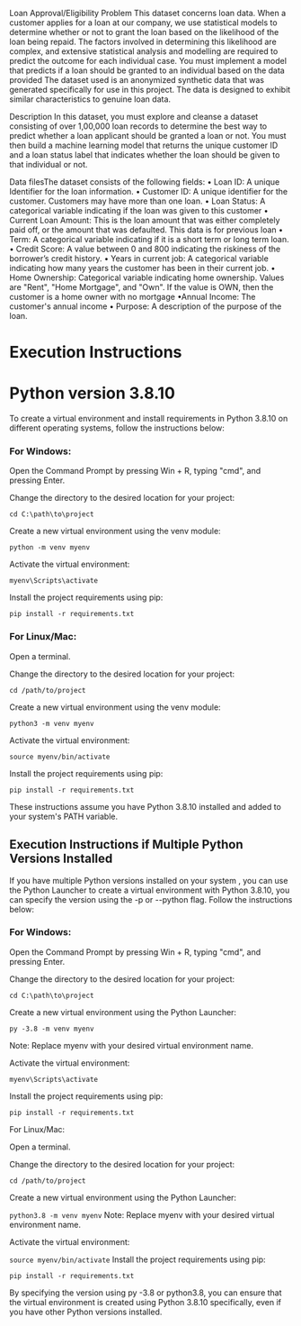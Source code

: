 Loan Approval/Eligibility Problem
This dataset concerns loan data. When a customer applies for
a loan at our company, we use statistical models to
determine whether or not to grant the loan based on the
likelihood of the loan being repaid. The factors involved in
determining this likelihood are complex, and extensive
statistical analysis and modelling are required to predict the
outcome for each individual case. You must implement a
model that predicts if a loan should be granted to an
individual based on the data provided
The dataset used is an anonymized synthetic data that was
generated specifically for use in this project. The data is
designed to exhibit similar characteristics to genuine loan
data.

Description
In this dataset, you must explore and cleanse a dataset
consisting of over 1,00,000 loan records to determine the
best way to predict whether a loan applicant should be
granted a loan or not. You must then build a machine
learning model that returns the unique customer ID and a
loan status label that indicates whether the loan should be
given to that individual or not.

Data filesThe dataset consists of the
following fields:
• Loan ID: A unique Identifier for the loan information.
• Customer ID: A unique identifier for the customer.
Customers may have more than one loan.
• Loan Status: A categorical variable indicating if the
loan was given to this customer
• Current Loan Amount: This is the loan amount
that was either completely paid off, or the amount that
was defaulted. This data is for previous loan
• Term: A categorical variable indicating if it is a short
term or long term loan.
• Credit Score: A value between 0 and 800 indicating
the riskiness of the borrower’s credit history.
• Years in current job: A categorical variable indicating
how many years the customer has been in their current job.
• Home Ownership: Categorical variable indicating home
ownership. Values are "Rent", "Home Mortgage", and
"Own". If the value is OWN, then the customer is a home
owner with no mortgage
•Annual Income: The customer's annual income
• Purpose: A description of the purpose of the loan.




# Execution Instructions



# Python version 3.8.10

To create a virtual environment and install requirements in Python 3.8.10 on different operating systems, follow the instructions below:

### For Windows:

Open the Command Prompt by pressing Win + R, typing "cmd", and pressing Enter.

Change the directory to the desired location for your project:

`cd C:\path\to\project`

Create a new virtual environment using the venv module:

`python -m venv myenv`

Activate the virtual environment:

`myenv\Scripts\activate`

Install the project requirements using pip:

`pip install -r requirements.txt`


### For Linux/Mac:

Open a terminal.

Change the directory to the desired location for your project:

`cd /path/to/project`

Create a new virtual environment using the venv module:

`python3 -m venv myenv`

Activate the virtual environment:

`source myenv/bin/activate`

Install the project requirements using pip:

`pip install -r requirements.txt`

These instructions assume you have Python 3.8.10 installed and added to your system's PATH variable.


## Execution Instructions if Multiple Python Versions Installed


If you have multiple Python versions installed on your system , you can use the Python Launcher to create a virtual environment with Python 3.8.10, you can specify the version using the -p or --python flag. Follow the instructions below:

### For Windows:

Open the Command Prompt by pressing Win + R, typing "cmd", and pressing Enter.

Change the directory to the desired location for your project:

`cd C:\path\to\project`

Create a new virtual environment using the Python Launcher:

`py -3.8 -m venv myenv`

Note: Replace myenv with your desired virtual environment name.

Activate the virtual environment:

`myenv\Scripts\activate`

Install the project requirements using pip:

`pip install -r requirements.txt`


For Linux/Mac:

Open a terminal.

Change the directory to the desired location for your project:

`cd /path/to/project`

Create a new virtual environment using the Python Launcher:

`python3.8 -m venv myenv`
Note: Replace myenv with your desired virtual environment name.

Activate the virtual environment:

`source myenv/bin/activate`
Install the project requirements using pip:

`pip install -r requirements.txt`


By specifying the version using py -3.8 or python3.8, you can ensure that the virtual environment is created using Python 3.8.10 specifically, even if you have other Python versions installed.







